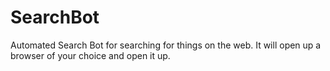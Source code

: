 # SearchBot
Automated Search Bot for searching for things on the web. It will open up a browser of your choice and open it up. 

